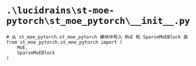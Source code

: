# `.\lucidrains\st-moe-pytorch\st_moe_pytorch\__init__.py`

```
# 从 st_moe_pytorch.st_moe_pytorch 模块中导入 MoE 和 SparseMoEBlock 类
from st_moe_pytorch.st_moe_pytorch import (
    MoE,
    SparseMoEBlock
)
```